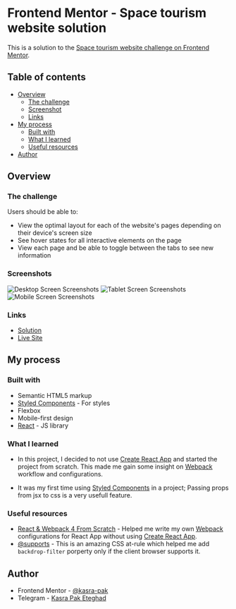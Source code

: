# Frontend Mentor - Space tourism website solution

This is a solution to the [Space tourism website challenge on Frontend Mentor](https://www.frontendmentor.io/challenges/space-tourism-multipage-website-gRWj1URZ3).

## Table of contents

- [Overview](#overview)
  - [The challenge](#the-challenge)
  - [Screenshot](#screenshot)
  - [Links](#links)
- [My process](#my-process)
  - [Built with](#built-with)
  - [What I learned](#what-i-learned)
  - [Useful resources](#useful-resources)
- [Author](#author)

## Overview

### The challenge

Users should be able to:

- View the optimal layout for each of the website's pages depending on their device's screen size
- See hover states for all interactive elements on the page
- View each page and be able to toggle between the tabs to see new information

### Screenshots

![Desktop Screen Screenshots](./space-tourism-webiste/screenshots/desktop.svg)
![Tablet Screen Screenshots](./space-tourism-webiste/screenshots/tablet.svg)
![Mobile Screen Screenshots](./space-tourism-webiste/screenshots/mobile.svg)

### Links
- [Solution](https://your-solution-url.com)
- [Live Site](https://kasra-pak.github.io/space-tourism-website/)

## My process

### Built with

- Semantic HTML5 markup
- [Styled Components](https://styled-components.com/) - For styles
- Flexbox
- Mobile-first design
- [React](https://reactjs.org/) - JS library

### What I learned
- In this project, I decided to not use [Create React App](https://create-react-app.dev/) and started the project from scratch. This made me gain some insight on [Webpack](https://webpack.js.org/) workflow and configurations.

- It was my first time using [Styled Components](https://styled-components.com/) in a project; Passing props from jsx to css is a very usefull feature.

### Useful resources

- [React & Webpack 4 From Scratch](https://www.youtube.com/watch?v=deyxI-6C2u4) - Helped me write my own [Webpack](https://webpack.js.org/) configurations for React App without using [Create React App](https://create-react-app.dev/).
- [@supports](https://developer.mozilla.org/en-US/docs/Web/CSS/@supports) - This is an amazing CSS at-rule which helped me add `backdrop-filter` porperty only if the client browser supports it.


## Author

- Frontend Mentor - [@kasra-pak](https://www.frontendmentor.io/profile/kasra-pak)
- Telegram - [Kasra Pak Eteghad](https://t.me/kasra_pak)
